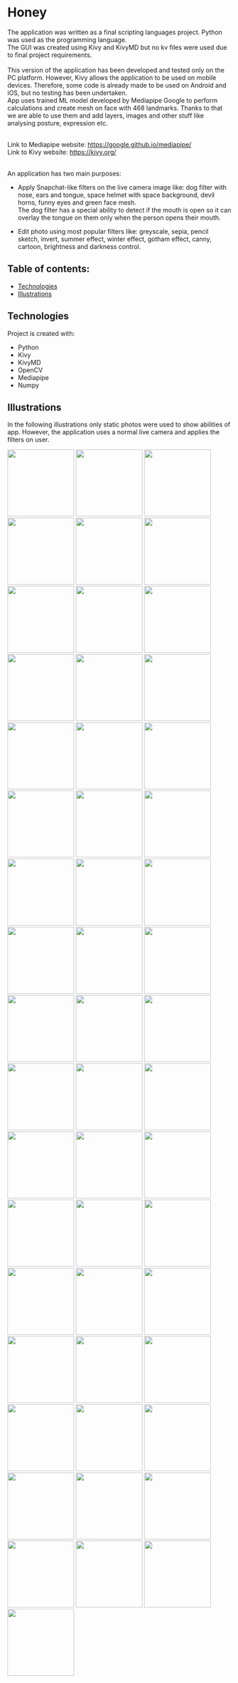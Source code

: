 # Honey

The application was written as a final scripting languages project. Python was used as the programming language. <br /> The GUI was created using Kivy and KivyMD but no kv files were used due to final project requirements.<br /><br />
This version of the application has been developed and tested only on the PC platform. However, Kivy allows the application to be used on mobile devices. Therefore, some code is already made to be used on Android and iOS, but no testing has been undertaken.<br/>
App uses trained ML model developed by Mediapipe Google to perform calculations and create mesh on face with 468 landmarks.
Thanks to that we are able to use them and add layers, images and other stuff like analysing posture, expression etc. <br/> <br/>

Link to Mediapipe website: https://google.github.io/mediapipe/ <br/>
Link to Kivy website: https://kivy.org/ <br/><br/>

An application has two main purposes:
  * Apply Snapchat-like filters on the live camera image like: dog filter with nose, ears and tongue, space helmet with space background, devil horns, funny eyes and green face mesh. <br>
The dog filter has a special ability to detect if the mouth is open so it can overlay the tongue on them only when the person opens their mouth.

  * Edit photo using most popular filters like: greyscale, sepia, pencil sketch, invert, summer effect, winter effect, gotham effect, canny, cartoon, brightness and darkness control.
  
## Table of contents:
* [Technologies](#technologies)
* [Illustrations](#illustrations)
 
## Technologies
Project is created with:
* Python
* Kivy
* KivyMD
* OpenCV
* Mediapipe
* Numpy

## Illustrations
In the following illustrations only static photos were used to show abilities of app. However, the application uses a normal live camera and applies the filters on user.
<p float="left">
 <img src="Illustrations/space-filter.png" height = "150">
 <img src="Illustrations/dog-filter-mouth-open.png" height = "150">
 <img src="Illustrations/devil-horns-suprised.png" height = "150">
 <img src="Illustrations/funny-eyes-filter.png" height = "150">
 <img src="Illustrations/green-mesh-filter.png" height = "150">
 <img src="Illustrations/dog-filter-mouth-closed.png" height = "150">
 <img src="Illustrations/devil-horns-filter.png" height = "150">
 <img src="Illustrations/eyes-filter.png" height = "150">
 <img src="Illustrations/green-mesh.png" height = "150">
 <img src="Illustrations/dwo-people-devil-horns.png" height = "150">
 <img src="Illustrations/green-mesh-two-people.png" height = "150">
 <img src="Illustrations/editing-photo-woman1.png" height = "150">
 <img src="Illustrations/editing-photo-woman2.png" height = "150">
 <img src="Illustrations/editing-photo-woman3.png" height = "150">
 <img src="Illustrations/editing-photo-woman4.png" height = "150">
 <img src="Illustrations/example-edited-photo.png" height = "150">
 <img src="Illustrations/editing-photo.png" height = "150">
 <img src="Illustrations/editing-photo1.png" height = "150">
 <img src="Illustrations/edit-photo2.png" height = "150">
 <img src="Illustrations/edit-photo3.png" height = "150">
 <img src="Illustrations/edit-photo4.png" height = "150">
 <img src="Illustrations/edit-photo5.png" height = "150">
 <img src="Illustrations/edit-photo6.png" height = "150">
 <img src="Illustrations/edit-photo7.png" height = "150">
 <img src="Illustrations/edit-photo8.png" height = "150">
 <img src="Illustrations/edit-photo9.png" height = "150">
 <img src="Illustrations/edit-photo10.png" height = "150">
 <img src="Illustrations/edit-photo11.png" height = "150">
 <img src="Illustrations/edit-photo12.png" height = "150">
 <img src="Illustrations/edit-photo13.png" height = "150">
 <img src="Illustrations/edit-photo14.png" height = "150">
 <img src="Illustrations/edit-photo15.png" height = "150">
 <img src="Illustrations/edit-photo16.png" height = "150">
 <img src="Illustrations/edit-photo17.png" height = "150">
 <img src="Illustrations/edit-photo18.png" height = "150">
 <img src="Illustrations/edit-photo19.png" height = "150">
  
 <img src="Illustrations/app-filter-emtpy.png" height = "150">
 <img src="Illustrations/app-filter-face-mesh.png" height = "150">
 <img src="Illustrations/app-view-filter-cosmos.png" height = "150">
 <img src="Illustrations/app-view-filter-dog.png" height = "150">
 <img src="Illustrations/app-view-devil-horns.png" height = "150">
 <img src="Illustrations/app-view-funny-eyes.png" height = "150">
 <img src="Illustrations/app-view-face-mesh.png" height = "150">
 <img src="Illustrations/app-view-filter-dog-closed.png" height = "150">
 <img src="Illustrations/app-view-filter-devil-woman.png" height = "150">
 <img src="Illustrations/app-view-funny-eyes2.png" height = "150">
 <img src="Illustrations/app-view-green-mesh.png" height = "150">
 <img src="Illustrations/photo-save.png" height = "150">
 <img src="Illustrations/directory-manager.png" height = "150">
 <img src="Illustrations/photo-gallery.png" height = "150">
 <img src="Illustrations/photo-gallery2.png" height = "150">
 <img src="Illustrations/photo-gallery-2.png" height = "150">
</p>
